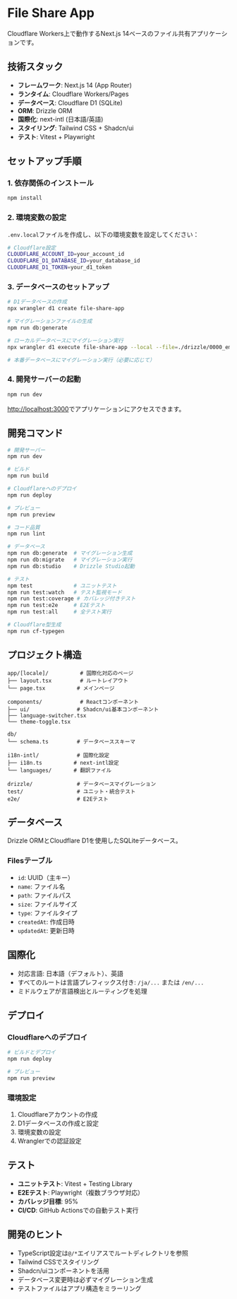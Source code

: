 # File Share App

Cloudflare Workers上で動作するNext.js 14ベースのファイル共有アプリケーションです。

## 技術スタック

- **フレームワーク**: Next.js 14 (App Router)
- **ランタイム**: Cloudflare Workers/Pages
- **データベース**: Cloudflare D1 (SQLite)
- **ORM**: Drizzle ORM
- **国際化**: next-intl (日本語/英語)
- **スタイリング**: Tailwind CSS + Shadcn/ui
- **テスト**: Vitest + Playwright

## セットアップ手順

### 1. 依存関係のインストール

```bash
npm install
```

### 2. 環境変数の設定

`.env.local`ファイルを作成し、以下の環境変数を設定してください：

```bash
# Cloudflare設定
CLOUDFLARE_ACCOUNT_ID=your_account_id
CLOUDFLARE_D1_DATABASE_ID=your_database_id
CLOUDFLARE_D1_TOKEN=your_d1_token
```

### 3. データベースのセットアップ

```bash
# D1データベースの作成
npx wrangler d1 create file-share-app

# マイグレーションファイルの生成
npm run db:generate

# ローカルデータベースにマイグレーション実行
npx wrangler d1 execute file-share-app --local --file=./drizzle/0000_eminent_goliath.sql

# 本番データベースにマイグレーション実行（必要に応じて）


```

### 4. 開発サーバーの起動

```bash
npm run dev
```

[http://localhost:3000](http://localhost:3000)でアプリケーションにアクセスできます。

## 開発コマンド

```bash
# 開発サーバー
npm run dev

# ビルド
npm run build

# Cloudflareへのデプロイ
npm run deploy

# プレビュー
npm run preview

# コード品質
npm run lint

# データベース
npm run db:generate  # マイグレーション生成
npm run db:migrate   # マイグレーション実行
npm run db:studio    # Drizzle Studio起動

# テスト
npm test             # ユニットテスト
npm run test:watch   # テスト監視モード
npm run test:coverage # カバレッジ付きテスト
npm run test:e2e     # E2Eテスト
npm run test:all     # 全テスト実行

# Cloudflare型生成
npm run cf-typegen
```

## プロジェクト構造

```
app/[locale]/          # 国際化対応のページ
├── layout.tsx         # ルートレイアウト
└── page.tsx          # メインページ

components/            # Reactコンポーネント
├── ui/               # Shadcn/ui基本コンポーネント
├── language-switcher.tsx
└── theme-toggle.tsx

db/
└── schema.ts         # データベーススキーマ

i18n-intl/            # 国際化設定
├── i18n.ts          # next-intl設定
└── languages/       # 翻訳ファイル

drizzle/              # データベースマイグレーション
test/                 # ユニット・統合テスト
e2e/                  # E2Eテスト
```

## データベース

Drizzle ORMとCloudflare D1を使用したSQLiteデータベース。

### Filesテーブル
- `id`: UUID（主キー）
- `name`: ファイル名
- `path`: ファイルパス
- `size`: ファイルサイズ
- `type`: ファイルタイプ
- `createdAt`: 作成日時
- `updatedAt`: 更新日時

## 国際化

- 対応言語: 日本語（デフォルト）、英語
- すべてのルートは言語プレフィックス付き: `/ja/...` または `/en/...`
- ミドルウェアが言語検出とルーティングを処理

## デプロイ

### Cloudflareへのデプロイ

```bash
# ビルドとデプロイ
npm run deploy

# プレビュー
npm run preview
```

### 環境設定

1. Cloudflareアカウントの作成
2. D1データベースの作成と設定
3. 環境変数の設定
4. Wranglerでの認証設定

## テスト

- **ユニットテスト**: Vitest + Testing Library
- **E2Eテスト**: Playwright（複数ブラウザ対応）
- **カバレッジ目標**: 95%
- **CI/CD**: GitHub Actionsでの自動テスト実行

## 開発のヒント

- TypeScript設定は`@/*`エイリアスでルートディレクトリを参照
- Tailwind CSSでスタイリング
- Shadcn/uiコンポーネントを活用
- データベース変更時は必ずマイグレーション生成
- テストファイルはアプリ構造をミラーリング
